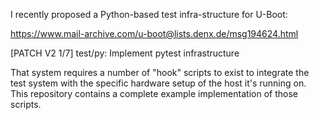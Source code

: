 I recently proposed a Python-based test infra-structure for U-Boot:

https://www.mail-archive.com/u-boot@lists.denx.de/msg194624.html

[PATCH V2 1/7] test/py: Implement pytest infrastructure

That system requires a number of "hook" scripts to exist to integrate the test
system with the specific hardware setup of the host it's running on. This
repository contains a complete example implementation of those scripts.
